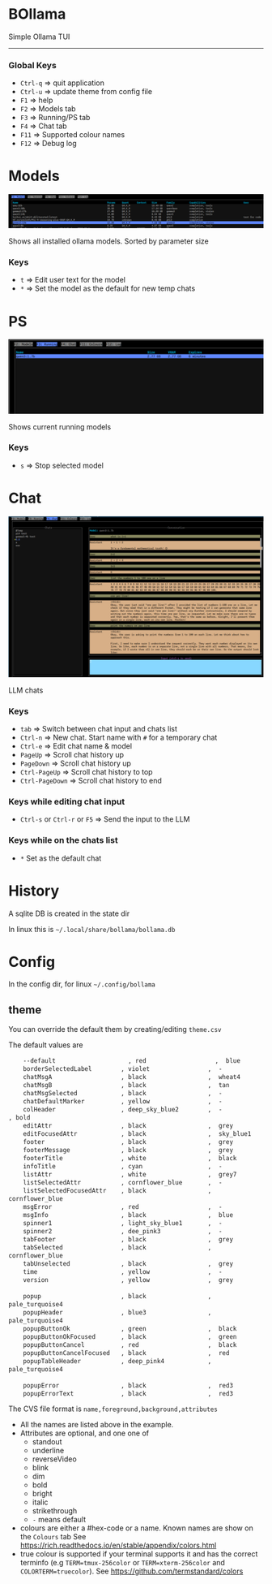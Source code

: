 # BOllama

Simple Ollama TUI

---

### Global Keys

- `Ctrl-q` => quit application
- `Ctrl-u` => update theme from config file
- `F1` => help
- `F2` => Models tab
- `F3` => Running/PS tab
- `F4` => Chat tab
- `F11` => Supported colour names
- `F12` => Debug log



# Models

![models](docs/2_models_01_main.png)

Shows all installed ollama models.
Sorted by parameter size


### Keys

- `t`  => Edit user text for the model
- `*`  => Set the model as the default for new temp chats



# PS

![ps](docs/3_ps_01_main.png)

Shows current running models


### Keys

- `s`  => Stop selected model



# Chat

![chat](docs/4_chat_01_main.png)

LLM chats



### Keys

- `tab`  => Switch between chat input and chats list
- `Ctrl-n` => New chat. Start name with `#` for a temporary chat
- `Ctrl-e` => Edit chat name & model
- `PageUp` => Scroll chat history up
- `PageDown` => Scroll chat history up
- `Ctrl-PageUp` => Scroll chat history to top
- `Ctrl-PageDown` => Scroll chat history to end

### Keys while editing chat input

- `Ctrl-s` or `Ctrl-r` or `F5` => Send the input to the LLM


### Keys while on the chats list

- `*` Set as the default chat



# History

A sqlite DB is created in the state dir

In linux this is `~/.local/share/bollama/bollama.db`



# Config

In the config dir, for linux `~/.config/bollama`


## theme

You can override the default them by creating/editing `theme.csv`

The default values are


```
    --default                    , red                   ,  blue
    borderSelectedLabel        , violet                ,  -
    chatMsgA                   , black                 ,  wheat4
    chatMsgB                   , black                 ,  tan
    chatMsgSelected            , black                 ,  -
    chatDefaultMarker          , yellow                ,  -
    colHeader                  , deep_sky_blue2        ,  -               , bold
    editAttr                   , black                 ,  grey
    editFocusedAttr            , black                 ,  sky_blue1
    footer                     , black                 ,  grey
    footerMessage              , black                 ,  grey
    footerTitle                , white                 ,  black
    infoTitle                  , cyan                  ,  -
    listAttr                   , white                 ,  grey7
    listSelectedAttr           , cornflower_blue       ,  -
    listSelectedFocusedAttr    , black                 ,  cornflower_blue
    msgError                   , red                   ,  -
    msgInfo                    , black                 ,  blue
    spinner1                   , light_sky_blue1       ,  -
    spinner2                   , dee_pink3             ,  -
    tabFooter                  , black                 ,  grey
    tabSelected                , black                 ,  cornflower_blue
    tabUnselected              , black                 ,  grey
    time                       , yellow                ,  -
    version                    , yellow                ,  grey

    popup                      , black                 ,  pale_turquoise4
    popupHeader                , blue3                 ,  pale_turquoise4
    popupButtonOk              , green                 ,  black
    popupButtonOkFocused       , black                 ,  green
    popupButtonCancel          , red                   ,  black
    popupButtonCancelFocused   , black                 ,  red
    popupTableHeader           , deep_pink4            ,  pale_turquoise4

    popupError                 , black                 ,  red3
    popupErrorText             , black                 ,  red3
```


The CVS file format is `name,foreground,background,attributes`


- All the names are listed above in the example.
- Attributes are optional, and one one of
    - standout
    - underline
    - reverseVideo
    - blink
    - dim
    - bold
    - bright
    - italic
    - strikethrough
    - `-` means default
- colours are either a #hex-code or a name. Known names are show on the `Colours` tab
  See https://rich.readthedocs.io/en/stable/appendix/colors.html
- true colour is supported if your terminal supports it and has the correct terminfo (e.g `TERM=tmux-256color` or `TERM=xterm-256color` and `COLORTERM=truecolor`).
  See https://github.com/termstandard/colors
